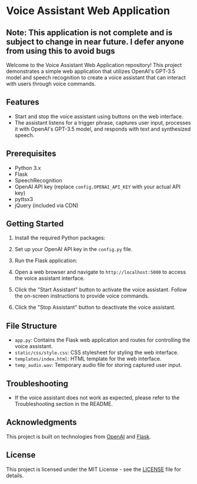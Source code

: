 # Voice Assistant Web Application

## Note: This application is not complete and is subject to change in near future. I defer anyone from using this to avoid bugs

Welcome to the Voice Assistant Web Application repository! This project demonstrates a simple web application that utilizes OpenAI's GPT-3.5 model and speech recognition to create a voice assistant that can interact with users through voice commands.

## Features

- Start and stop the voice assistant using buttons on the web interface.
- The assistant listens for a trigger phrase, captures user input, processes it with OpenAI's GPT-3.5 model, and responds with text and synthesized speech.

## Prerequisites

- Python 3.x
- Flask
- SpeechRecognition
- OpenAI API key (replace `config.OPENAI_API_KEY` with your actual API key)
- pyttsx3
- jQuery (included via CDN)

## Getting Started

1. Install the required Python packages:

2. Set up your OpenAI API key in the `config.py` file.

3. Run the Flask application:

4. Open a web browser and navigate to `http://localhost:5000` to access the voice assistant interface.

5. Click the "Start Assistant" button to activate the voice assistant. Follow the on-screen instructions to provide voice commands.

6. Click the "Stop Assistant" button to deactivate the voice assistant.

## File Structure

- `app.py`: Contains the Flask web application and routes for controlling the voice assistant.
- `static/css/style.css`: CSS stylesheet for styling the web interface.
- `templates/index.html`: HTML template for the web interface.
- `temp_audio.wav`: Temporary audio file for storing captured user input.

## Troubleshooting

- If the voice assistant does not work as expected, please refer to the Troubleshooting section in the README.

## Acknowledgments

This project is built on technologies from [OpenAI](https://openai.com/) and [Flask](https://flask.palletsprojects.com/).

## License

This project is licensed under the MIT License - see the [LICENSE](LICENSE) file for details.


